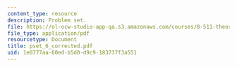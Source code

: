 ```yaml
---
content_type: resource
description: Problem set.
file: https://ol-ocw-studio-app-qa.s3.amazonaws.com/courses/8-511-theory-of-solids-i-fall-2004/1e0777aa60edb5d0d9c9183737f3a551_pset_6_corrected.pdf
file_type: application/pdf
resourcetype: Document
title: pset_6_corrected.pdf
uid: 1e0777aa-60ed-b5d0-d9c9-183737f3a551
---
```

